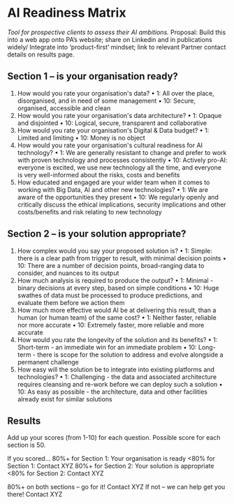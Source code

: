 # AI Readiness Matrix
_Tool for prospective clients to assess their AI ambitions._
Proposal: Build this into a web app onto PA’s website; share on Linkedin and in publications widely/ Integrate into ‘product-first’ mindset; link to relevant Partner contact details on results page.
## Section 1 – is your organisation ready?
1.	How would you rate your organisation's data?
•	1: All over the place, disorganised, and in need of some management
•	10: Secure, organised, accessible and clean
2.	How would you rate your organisation's data architecture?
•	1: Opaque and disjointed
•	10: Logical, secure, transparent and collaborative
3.	How would you rate your organisation's Digital & Data budget?
•	1: Limited and limiting
•	10: Money is no object
4.	How would you rate your organisation's cultural readiness for AI technology?
•	1: We are generally resistant to change and prefer to work with proven technology and processes consistently
•	10: Actively pro-AI: everyone is excited, we use new technology all the time, and everyone is very well-informed about the risks, costs and benefits
5.	How educated and engaged are your wider team when it comes to working with Big Data, AI and other new technologies?
•	1: We are aware of the opportunities they present
•	10: We regularly openly and critically discuss the ethical implications, security implications and other costs/benefits and risk relating to new technology



## Section 2 – is your solution appropriate?
1.	How complex would you say your proposed solution is?
•	1: Simple: there is a clear path from trigger to result, with minimal decision points
•	10: There are a number of decision points, broad-ranging data to consider, and nuances to its output
2.	How much analysis is required to produce the output?
•	1: Minimal - binary decisions at every step, based on simple conditions
•	10: Huge swathes of data must be processed to produce predictions, and evaluate them before we action them
3.	How much more effective would AI be at delivering this result, than a human (or human team) of the same cost?
•	1: Neither faster, reliable nor more accurate
•	10: Extremely faster, more reliable and more accurate
4.	How would you rate the longevity of the solution and its benefits?
•	1: Short-term - an immediate win for an immediate problem
•	10: Long-term - there is scope for the solution to address and evolve alongside a permanent challenge
5.	How easy will the solution be to integrate into existing platforms and technologies?
•	1: Challenging - the data and associated architecture requires cleansing and re-work before we can deploy such a solution
•	10: As easy as possible - the architecture, data and other facilities already exist for similar solutions

## Results
Add up your scores (from 1-10) for each question. Possible score for each section is 50.

If you scored…
80%+ for Section 1: Your organisation is ready
<80% for Section 1: Contact XYZ
80%+ for Section 2: Your solution is appropriate
<80% for Section 2: Contact XYZ

80%+ on both sections – go for it!
Contact XYZ
If not – we can help get you there!
Contact XYZ
